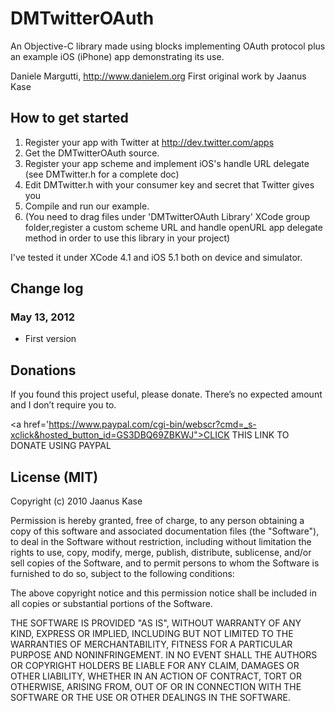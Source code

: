 # DMTwitterOAuth

An Objective-C library made using blocks implementing OAuth protocol plus an example iOS (iPhone) app demonstrating its use.

Daniele Margutti, <http://www.danielem.org>
First original work by Jaanus Kase

## How to get started

1. Register your app with Twitter at http://dev.twitter.com/apps
1. Get the DMTwitterOAuth source.
1. Register your app scheme and implement iOS's handle URL delegate (see DMTwitter.h for a complete doc)
1. Edit DMTwitter.h with your consumer key and secret that Twitter gives you
1. Compile and run our example.
1. (You need to drag files under 'DMTwitterOAuth Library' XCode group folder,register a custom scheme URL and handle openURL app delegate method in order to use this library in your project)

I've tested it under XCode 4.1 and iOS 5.1 both on device and simulator.

## Change log

### May 13, 2012

* First version

## Donations

If you found this project useful, please donate.
There’s no expected amount and I don’t require you to.

<a href='https://www.paypal.com/cgi-bin/webscr?cmd=_s-xclick&hosted_button_id=GS3DBQ69ZBKWJ">CLICK THIS LINK TO DONATE USING PAYPAL</a>

## License (MIT)

Copyright (c) 2010 Jaanus Kase

Permission is hereby granted, free of charge, to any person
obtaining a copy of this software and associated documentation
files (the "Software"), to deal in the Software without
restriction, including without limitation the rights to use,
copy, modify, merge, publish, distribute, sublicense, and/or sell
copies of the Software, and to permit persons to whom the
Software is furnished to do so, subject to the following
conditions:

The above copyright notice and this permission notice shall be
included in all copies or substantial portions of the Software.

THE SOFTWARE IS PROVIDED "AS IS", WITHOUT WARRANTY OF ANY KIND,
EXPRESS OR IMPLIED, INCLUDING BUT NOT LIMITED TO THE WARRANTIES
OF MERCHANTABILITY, FITNESS FOR A PARTICULAR PURPOSE AND
NONINFRINGEMENT. IN NO EVENT SHALL THE AUTHORS OR COPYRIGHT
HOLDERS BE LIABLE FOR ANY CLAIM, DAMAGES OR OTHER LIABILITY,
WHETHER IN AN ACTION OF CONTRACT, TORT OR OTHERWISE, ARISING
FROM, OUT OF OR IN CONNECTION WITH THE SOFTWARE OR THE USE OR
OTHER DEALINGS IN THE SOFTWARE.
